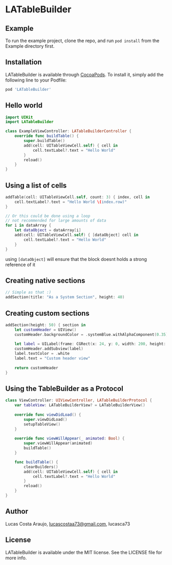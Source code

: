 # LATableBuilder

## Example

To run the example project, clone the repo, and run `pod install` from the Example directory first.

## Installation

LATableBuilder is available through [CocoaPods](https://cocoapods.org). To install
it, simply add the following line to your Podfile:

```ruby
pod 'LATableBuilder'
```

## Hello world

```swift
import UIKit
import LATableBuilder

class ExampleViewController: LATableBuilderController {
    override func buildTable() {
        super.buildTable()
        add(cell: UITableViewCell.self) { cell in 
            cell.textLabel?.text = "Hello World"
        }
        reload()
    }
}
```

## Using a list of cells
```swift
addTable(cell: UITableViewCell.self, count: 3) { index, cell in 
    cell.textLabel?.text = "Hello World \(index.row)"
}

// Or this could be done using a loop
// not recommended for large amounts of data
for i in dataArray {
    let dataObject = dataArray[i]
    add(cell: UITableViewCell.self) { [dataObject] cell in 
        cell.textLabel?.text = "Hello World"
    }
}
```
using `[dataObject]` will ensure that the block doesnt holds a strong reference of it


## Creating native sections
```swift
// Simple as that :)
addSection(title: "As a System Section", height: 40)
```

## Creating custom sections
```swift
addSection(height: 50) { section in
    let customHeader = UIView()
    customHeader.backgroundColor = .systemBlue.withAlphaComponent(0.35)
    
    let label = UILabel(frame: CGRect(x: 24, y: 0, width: 200, height: 50))
    customHeader.addSubview(label)
    label.textColor = .white
    label.text = "Custom header view"
    
    return customHeader
}
```

## Using the TableBuilder as a Protocol
```swift
class ViewController: UIViewController, LATableBuilderProtocol {
    var tableView: LATableBuilderView? = LATableBuilderView()
    
    override func viewDidLoad() {
        super.viewDidLoad()
        setupTableView()
    }
    
    override func viewWillAppear(_ animated: Bool) {
        super.viewWillAppear(animated)
        buildTable()
    }

    func buildTable() {
        clearBuilders()
        add(cell: UITableViewCell.self) { cell in 
            cell.textLabel?.text = "Hello World"
        }
        reload()
    }
}
```

## Author

Lucas Costa Araujo, lucascostaa73@gmail.com, lucasca73

## License

LATableBuilder is available under the MIT license. See the LICENSE file for more info.
